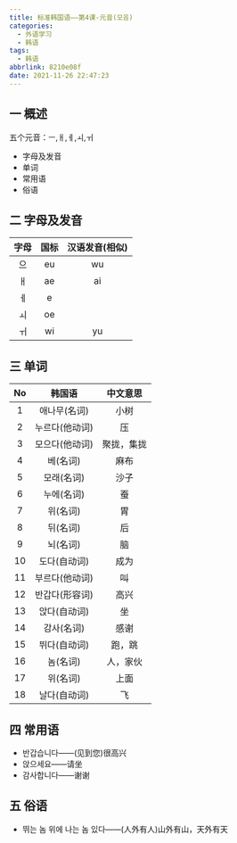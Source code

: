 ```yaml
---
title: 标准韩国语——第4课-元音(모음)
categories:
  - 外语学习
  - 韩语
tags:
  - 韩语
abbrlink: 8210e08f
date: 2021-11-26 22:47:23
---
```

## 一 概述

五个元音：ㅡ,ㅐ,ㅔ,ㅚ,ㅟ

* 字母及发音
* 单词
* 常用语
* 俗语

<!--more-->

## 二 字母及发音

| 字母 | 国标 | 汉语发音(相似) |
| :--: | :--: | :------------: |
|  으  |  eu  |       wu       |
|  ㅐ  |  ae  |       ai       |
|  ㅔ  |  e   |                |
|  ㅚ  |  oe  |                |
|  ㅟ  |  wi  |       yu       |

## 三 单词

|  No  |     韩国语     |  中文意思  |
| :--: | :------------: | :--------: |
|  1   |  애나무(名词)  |    小树    |
|  2   | 누르다(他动词) |     压     |
|  3   | 모으다(他动词) | 聚拢，集拢 |
|  4   |    베(名词)    |    麻布    |
|  5   |   모래(名词)   |    沙子    |
|  6   |   누에(名词)   |     蚕     |
|  7   |    위(名词)    |     胃     |
|  8   |    뒤(名词)    |     后     |
|  9   |    뇌(名词)    |     脑     |
|  10  |  도다(自动词)  |    成为    |
|  11  | 부르다(他动词) |     叫     |
|  12  | 반갑다(形容词) |    高兴    |
|  13  |  앉다(自动词)  |     坐     |
|  14  |   감사(名词)   |    感谢    |
|  15  |  뛰다(自动词)  |   跑，跳   |
|  16  |    놈(名词)    |  人，家伙  |
|  17  |    위(名词)    |    上面    |
|  18  |  날다(自动词)  |     飞     |

## 四 常用语

* 반갑습니다——(见到您)很高兴
* 앉으세요——请坐
* 감사합니다——谢谢

## 五 俗语

* 뛰는 놈 위에 나는 놈 있다——(人外有人)山外有山，天外有天